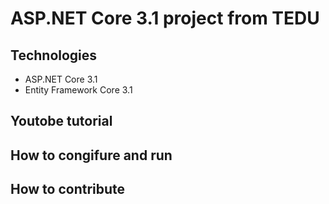 # ASP.NET Core 3.1 project from TEDU 
## Technologies
- ASP.NET Core 3.1
- Entity Framework Core 3.1
## Youtobe tutorial
## How to congifure and run
## How to contribute
